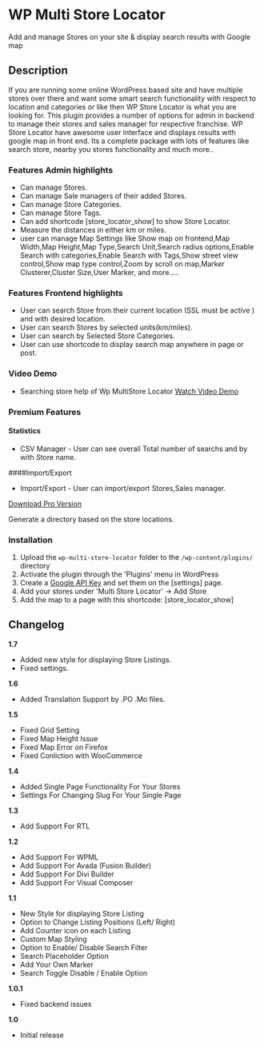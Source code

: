 # WP Multi Store Locator
Add and manage Stores on your site & display search results with Google map

## Description

If you are running some online WordPress based site and have multiple stores over there and want some smart search functionality with respect to location and categories or like then WP Store Locator is what you are looking for. 
This plugin provides a number of options for admin in backend to manage their stores and sales manager for respective franchise. WP Store Locator have awesome user interface and displays results with google map in front end. Its a complete package with lots of features like search store, nearby you stores functionality and much more..

### Features Admin highlights

* Can manage Stores.
* Can  manage Sale managers of their added Stores.
* Can  manage Store Categories.
* Can  manage Store Tags.
* Can add shortcode [store_locator_show] to show Store Locator.
* Measure the distances in either km or miles.
* user can  manage Map Settings like Show map on frontend,Map Width,Map Height,Map Type,Search Unit,Search radius options,Enable Search 
with categories,Enable Search with Tags,Show street view control,Show map type control,Zoom by scroll on map,Marker Clusterer,Cluster Size,User Marker, and more…..


### Features Frontend highlights

* User can search Store from their current location (SSL must be active ) and with desired location.
* User can search Stores by selected units(km/miles).
* User can search by Selected Store Categories.
* User can use shortcode to display search map anywhere in page or post.


### Video Demo
* Searching store help of Wp MultiStore Locator
[Watch Video Demo](https://www.youtube.com/watch?v=M2BT6uhDR3Y)


### Premium Features
#### Statistics

* CSV Manager - User can see overall Total number of searchs and by with Store name.

####Import/Export

* Import/Export - User can import/export Stores,Sales manager.

[Download Pro Version](https://codecanyon.net/item/wp-multi-store-locator-pro/19385351)

Generate a directory based on the store locations.

### Installation

1. Upload the `wp-multi-store-locator` folder to the `/wp-content/plugins/` directory
1. Activate the plugin through the 'Plugins' menu in WordPress
1. Create a [Google API Key](https://developers.google.com/maps/documentation/javascript/get-api-key) and set them on the [settings] page.
1. Add your stores under 'Multi Store Locator' -> Add Store
1. Add the map to a page with this shortcode: [store_locator_show]

## Changelog

**1.7**

- Added new style for displaying Store Listings.
- Fixed settings.

**1.6**

- Added Translation Support by .PO .Mo files.

**1.5**
- Fixed Grid Setting
- Fixed Map Height Issue
- Fixed Map Error on Firefox
- Fixed Conliction with WooCommerce

**1.4**
- Added Single Page Functionality For Your Stores
- Settings For Changing Slug For Your Single Page

**1.3**
- Add Support For RTL

**1.2**
- Add Support For WPML
- Add Support For Avada (Fusion Builder)
- Add Support For Divi Builder
- Add Support For Visual Composer

**1.1**
- New Style for displaying Store Listing
- Option to Change Listing Positions (Left/ Right)
- Add Counter icon on each Listing
- Custom Map Styling
- Option to Enable/ Disable Search Filter
- Search Placeholder Option
- Add Your Own Marker
- Search Toggle Disable / Enable Option

**1.0.1**

- Fixed backend issues

**1.0**

- Initial release
